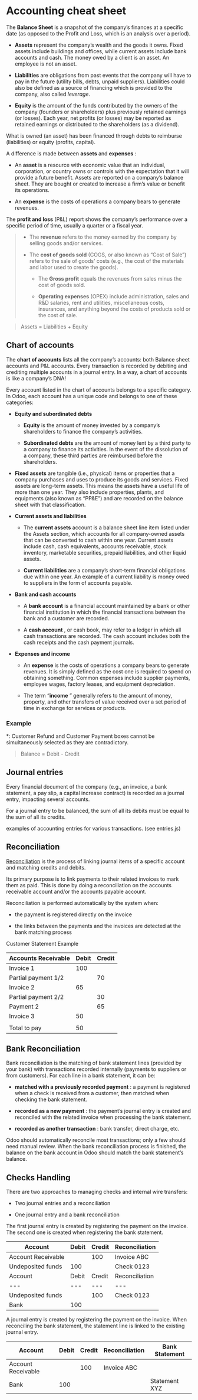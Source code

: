 # Accounting cheat sheet

The **Balance Sheet** is a snapshot of the company’s finances at a specific
date (as opposed to the Profit and Loss, which is an analysis over a period).

  * **Assets** represent the company’s wealth and the goods it owns. Fixed assets include buildings and offices, while current assets include bank accounts and cash. The money owed by a client is an asset. An employee is not an asset.

  * **Liabilities** are obligations from past events that the company will have to pay in the future (utility bills, debts, unpaid suppliers). Liabilities could also be defined as a source of financing which is provided to the company, also called _leverage_.

  * **Equity** is the amount of the funds contributed by the owners of the company (founders or shareholders) plus previously retained earnings (or losses). Each year, net profits (or losses) may be reported as retained earnings or distributed to the shareholders (as a dividend).

What is owned (an asset) has been financed through debts to reimburse
(liabilities) or equity (profits, capital).

A difference is made between **assets** and **expenses** :

    

  * An **asset** is a resource with economic value that an individual, corporation, or country owns or controls with the expectation that it will provide a future benefit. Assets are reported on a company’s balance sheet. They are bought or created to increase a firm’s value or benefit its operations.

  * An **expense** is the costs of operations a company bears to generate revenues.

The **profit and loss** (P&L) report shows the company’s performance over a
specific period of time, usually a quarter or a fiscal year.

>   * The **revenue** refers to the money earned by the company by selling
> goods and/or services.
>
>   * The **cost of goods sold** (COGS, or also known as “Cost of Sale”)
> refers to the sale of goods’ costs (e.g., the cost of the materials and
> labor used to create the goods).
>
>     * The **Gross profit** equals the revenues from sales minus the cost of
> goods sold.
>
>     * **Operating expenses** (OPEX) include administration, sales and R&D
> salaries, rent and utilities, miscellaneous costs, insurances, and anything
> beyond the costs of products sold or the cost of sale.
>
>

> Assets = Liabilities + Equity

## Chart of accounts

The **chart of accounts** lists all the company’s accounts: both Balance sheet
accounts and P&L accounts. Every transaction is recorded by debiting and
crediting multiple accounts in a journal entry. In a way, a chart of accounts
is like a company’s DNA!

Every account listed in the chart of accounts belongs to a specific category.
In Odoo, each account has a unique code and belongs to one of these
categories:

  * **Equity and subordinated debts**
    
    * **Equity** is the amount of money invested by a company’s shareholders to finance the company’s activities.

    * **Subordinated debts** are the amount of money lent by a third party to a company to finance its activities. In the event of the dissolution of a company, these third parties are reimbursed before the shareholders.

  * **Fixed assets** are tangible (i.e., physical) items or properties that a company purchases and uses to produce its goods and services. Fixed assets are long-term assets. This means the assets have a useful life of more than one year. They also include properties, plants, and equipments (also known as “PP&E”) and are recorded on the balance sheet with that classification.

  * **Current assets and liabilities**
    
    * The **current assets** account is a balance sheet line item listed under the Assets section, which accounts for all company-owned assets that can be converted to cash within one year. Current assets include cash, cash equivalents, accounts receivable, stock inventory, marketable securities, prepaid liabilities, and other liquid assets.

    * **Current liabilities** are a company’s short-term financial obligations due within one year. An example of a current liability is money owed to suppliers in the form of accounts payable.

  * **Bank and cash accounts**
    
    * A **bank account** is a financial account maintained by a bank or other financial institution in which the financial transactions between the bank and a customer are recorded.

    * A **cash account** , or cash book, may refer to a ledger in which all cash transactions are recorded. The cash account includes both the cash receipts and the cash payment journals.

  * **Expenses and income**
    
    * An **expense** is the costs of operations a company bears to generate revenues. It is simply defined as the cost one is required to spend on obtaining something. Common expenses include supplier payments, employee wages, factory leases, and equipment depreciation.

    * The term “**income** ” generally refers to the amount of money, property, and other transfers of value received over a set period of time in exchange for services or products.

### Example

*: Customer Refund and Customer Payment boxes cannot be simultaneously selected as they are contradictory.

> Balance = Debit - Credit

## Journal entries

Every financial document of the company (e.g., an invoice, a bank statement, a
pay slip, a capital increase contract) is recorded as a journal entry,
impacting several accounts.

For a journal entry to be balanced, the sum of all its debits must be equal to
the sum of all its credits.

examples of accounting entries for various transactions. (see entries.js)

## Reconciliation

[Reconciliation](../bank/reconciliation.html) is the process of linking
journal items of a specific account and matching credits and debits.

Its primary purpose is to link payments to their related invoices to mark them
as paid. This is done by doing a reconciliation on the accounts receivable
account and/or the accounts payable account.

Reconciliation is performed automatically by the system when:

  * the payment is registered directly on the invoice

  * the links between the payments and the invoices are detected at the bank matching process

Customer Statement Example

Accounts Receivable | Debit | Credit  
---|---|---  
Invoice 1 | 100 |   
Partial payment 1/2 |  | 70  
Invoice 2 | 65 |   
Partial payment 2/2 |  | 30  
Payment 2 |  | 65  
Invoice 3 | 50 |   
|  |   
Total to pay | 50 |   
  
## Bank Reconciliation

Bank reconciliation is the matching of bank statement lines (provided by your
bank) with transactions recorded internally (payments to suppliers or from
customers). For each line in a bank statement, it can be:

  * **matched with a previously recorded payment** : a payment is registered when a check is received from a customer, then matched when checking the bank statement.

  * **recorded as a new payment** : the payment’s journal entry is created and reconciled with the related invoice when processing the bank statement.

  * **recorded as another transaction** : bank transfer, direct charge, etc.

Odoo should automatically reconcile most transactions; only a few should need
manual review. When the bank reconciliation process is finished, the balance
on the bank account in Odoo should match the bank statement’s balance.

## Checks Handling

There are two approaches to managing checks and internal wire transfers:

  * Two journal entries and a reconciliation

  * One journal entry and a bank reconciliation

The first journal entry is created by registering the payment on the invoice.
The second one is created when registering the bank statement.

Account | Debit | Credit | Reconciliation  
---|---|---|---  
Account Receivable |  | 100 | Invoice ABC  
Undeposited funds | 100 |  | Check 0123  
Account | Debit | Credit | Reconciliation  
---|---|---|---  
Undeposited funds |  | 100 | Check 0123  
Bank | 100 |  |   
  
A journal entry is created by registering the payment on the invoice. When
reconciling the bank statement, the statement line is linked to the existing
journal entry.

Account | Debit | Credit | Reconciliation | Bank Statement  
---|---|---|---|---  
Account Receivable |  | 100 | Invoice ABC |   
Bank | 100 |  |  | Statement XYZ

